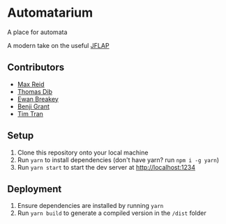 # Automatarium

A place for automata

A modern take on the useful [JFLAP](https://www.jflap.org/)

## Contributors

- [Max Reid](https://github.com/Prydeton)
- [Thomas Dib](https://github.com/s3838765)
- [Ewan Breakey](https://github.com/giraugh)
- [Benji Grant](https://github.com/GRA0007)
- [Tim Tran](https://github.com/spacediscotqtt)

## Setup

1. Clone this repository onto your local machine
2. Run `yarn` to install dependencies (don't have yarn? run `npm i -g yarn`)
3. Run `yarn start` to start the dev server at [http://localhost:1234](http://localhost:1234)

## Deployment

1. Ensure dependencies are installed by running `yarn`
2. Run `yarn build` to generate a compiled version in the `/dist` folder
